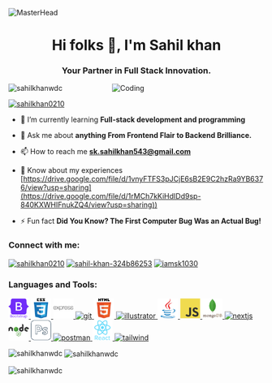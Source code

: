 ![MasterHead](https://img.freepik.com/free-vector/development-typographic-header-presenting-content-web-pages-website-layout-composition-color-development-idea-computer-technology-flat-vector-illustration_613284-2493.jpg?t=st=1722692448~exp=1722696048~hmac=97c467ee6709c95959ff53fe982f39c073c94d11904398475c42e390db689a46&w=900)
<h1 align="center">Hi folks 👋, I'm Sahil khan</h1>
<h3 align="center">Your Partner in Full Stack Innovation.</h3>
<img align="right" alt="Coding" width="300" src="https://img.freepik.com/free-vector/developer-activity-concept-illustration_114360-2801.jpg?t=st=1722692162~exp=1722695762~hmac=248d4162e3315742e8ebd68dc9fe6bec8deabc09a9b4f1624b072f00eaf11a35&w=740">

<p align="left"> <img src="https://komarev.com/ghpvc/?username=sahilkhanwdc&label=Profile%20views&color=0e75b6&style=flat" alt="sahilkhanwdc" /> </p>

<p align="left"> <a href="https://twitter.com/sahilkhan0210" target="blank"><img src="https://img.shields.io/twitter/follow/sahilkhan0210?logo=twitter&style=for-the-badge" alt="sahilkhan0210" /></a> </p>

- 🌱 I’m currently learning **Full-stack development and programming**

- 💬 Ask me about **anything From Frontend Flair to Backend Brilliance.**

- 📫 How to reach me **sk.sahilkhan543@gmail.com**

- 📄 Know about my experiences [https://drive.google.com/file/d/1vnyFTFS3pJCjE6sB2E9C2hzRa9YB6376/view?usp=sharing](https://drive.google.com/file/d/1rMCh7kKiHdIDd9sp-840KXWHIFnukZQ4/view?usp=sharing))

- ⚡ Fun fact **Did You Know? The First Computer Bug Was an Actual Bug!**

<h3 align="left">Connect with me:</h3>
<p align="left">
<a href="https://twitter.com/sahilkhan0210" target="blank"><img align="center" src="https://raw.githubusercontent.com/rahuldkjain/github-profile-readme-generator/master/src/images/icons/Social/twitter.svg" alt="sahilkhan0210" height="30" width="40" /></a>
<a href="https://linkedin.com/in/sahil-khan-324b86253" target="blank"><img align="center" src="https://raw.githubusercontent.com/rahuldkjain/github-profile-readme-generator/master/src/images/icons/Social/linked-in-alt.svg" alt="sahil-khan-324b86253" height="30" width="40" /></a>
<a href="https://instagram.com/iamsk1030" target="blank"><img align="center" src="https://raw.githubusercontent.com/rahuldkjain/github-profile-readme-generator/master/src/images/icons/Social/instagram.svg" alt="iamsk1030" height="30" width="40" /></a>
</p>

<h3 align="left">Languages and Tools:</h3>
<p align="left"> <a href="https://getbootstrap.com" target="_blank" rel="noreferrer"> <img src="https://raw.githubusercontent.com/devicons/devicon/master/icons/bootstrap/bootstrap-plain-wordmark.svg" alt="bootstrap" width="40" height="40"/> </a> <a href="https://www.w3schools.com/css/" target="_blank" rel="noreferrer"> <img src="https://raw.githubusercontent.com/devicons/devicon/master/icons/css3/css3-original-wordmark.svg" alt="css3" width="40" height="40"/> </a> <a href="https://expressjs.com" target="_blank" rel="noreferrer"> <img src="https://raw.githubusercontent.com/devicons/devicon/master/icons/express/express-original-wordmark.svg" alt="express" width="40" height="40"/> </a> <a href="https://git-scm.com/" target="_blank" rel="noreferrer"> <img src="https://www.vectorlogo.zone/logos/git-scm/git-scm-icon.svg" alt="git" width="40" height="40"/> </a> <a href="https://www.w3.org/html/" target="_blank" rel="noreferrer"> <img src="https://raw.githubusercontent.com/devicons/devicon/master/icons/html5/html5-original-wordmark.svg" alt="html5" width="40" height="40"/> </a> <a href="https://www.adobe.com/in/products/illustrator.html" target="_blank" rel="noreferrer"> <img src="https://www.vectorlogo.zone/logos/adobe_illustrator/adobe_illustrator-icon.svg" alt="illustrator" width="40" height="40"/> </a> <a href="https://www.java.com" target="_blank" rel="noreferrer"> <img src="https://raw.githubusercontent.com/devicons/devicon/master/icons/java/java-original.svg" alt="java" width="40" height="40"/> </a> <a href="https://developer.mozilla.org/en-US/docs/Web/JavaScript" target="_blank" rel="noreferrer"> <img src="https://raw.githubusercontent.com/devicons/devicon/master/icons/javascript/javascript-original.svg" alt="javascript" width="40" height="40"/> </a> <a href="https://www.mongodb.com/" target="_blank" rel="noreferrer"> <img src="https://raw.githubusercontent.com/devicons/devicon/master/icons/mongodb/mongodb-original-wordmark.svg" alt="mongodb" width="40" height="40"/> </a> <a href="https://nextjs.org/" target="_blank" rel="noreferrer"> <img src="https://cdn.worldvectorlogo.com/logos/nextjs-2.svg" alt="nextjs" width="40" height="40"/> </a> <a href="https://nodejs.org" target="_blank" rel="noreferrer"> <img src="https://raw.githubusercontent.com/devicons/devicon/master/icons/nodejs/nodejs-original-wordmark.svg" alt="nodejs" width="40" height="40"/> </a> <a href="https://www.photoshop.com/en" target="_blank" rel="noreferrer"> <img src="https://raw.githubusercontent.com/devicons/devicon/master/icons/photoshop/photoshop-line.svg" alt="photoshop" width="40" height="40"/> </a> <a href="https://postman.com" target="_blank" rel="noreferrer"> <img src="https://www.vectorlogo.zone/logos/getpostman/getpostman-icon.svg" alt="postman" width="40" height="40"/> </a> <a href="https://reactjs.org/" target="_blank" rel="noreferrer"> <img src="https://raw.githubusercontent.com/devicons/devicon/master/icons/react/react-original-wordmark.svg" alt="react" width="40" height="40"/> </a> <a href="https://tailwindcss.com/" target="_blank" rel="noreferrer"> <img src="https://www.vectorlogo.zone/logos/tailwindcss/tailwindcss-icon.svg" alt="tailwind" width="40" height="40"/> </a> </p>

<p><img align="left" src="https://github-readme-stats.vercel.app/api/top-langs?username=sahilkhanwdc&show_icons=true&locale=en&layout=compact" alt="sahilkhanwdc" /></p>

<p>&nbsp;<img align="center" src="https://github-readme-stats.vercel.app/api?username=sahilkhanwdc&show_icons=true&locale=en" alt="sahilkhanwdc" /></p>

<p><img align="center" src="https://github-readme-streak-stats.herokuapp.com/?user=sahilkhanwdc&" alt="sahilkhanwdc" /></p>
